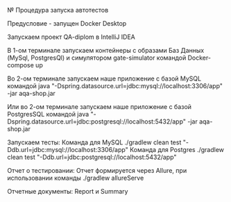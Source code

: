 № Процедура запуска автотестов

Предусловие - запущен Docker Desktop

Запускаем проект QA-diplom в IntelliJ IDEA

В 1-ом терминале запускаем контейнеры с образами Баз Данных (MySql, PostgresQl) и симулятором gate-simulator командой
Docker-compose up

Во 2-ом терминале запускаем наше приложение с базой MySQL командой
java "-Dspring.datasource.url=jdbc:mysql://localhost:3306/app" -jar aqa-shop.jar

Или во 2-ом терминале запускаем наше приложение с базой PostgresSQL командой
java "-Dspring.datasource.url=jdbc:postgresql://localhost:5432/app" -jar aqa-shop.jar

Запускаем тесты:
Команда для MySQL ./gradlew clean test "-Ddb.url=jdbc:mysql://localhost:3306/app"
Команда для Postgres ./gradlew clean test "-Ddb.url=jdbc:postgresql://localhost:5432/app"

Отчет о тестировании:
Отчет формируется через Allure, при использовании команды ./gradlew allureServe

Отчетные документы: Report и Summary
